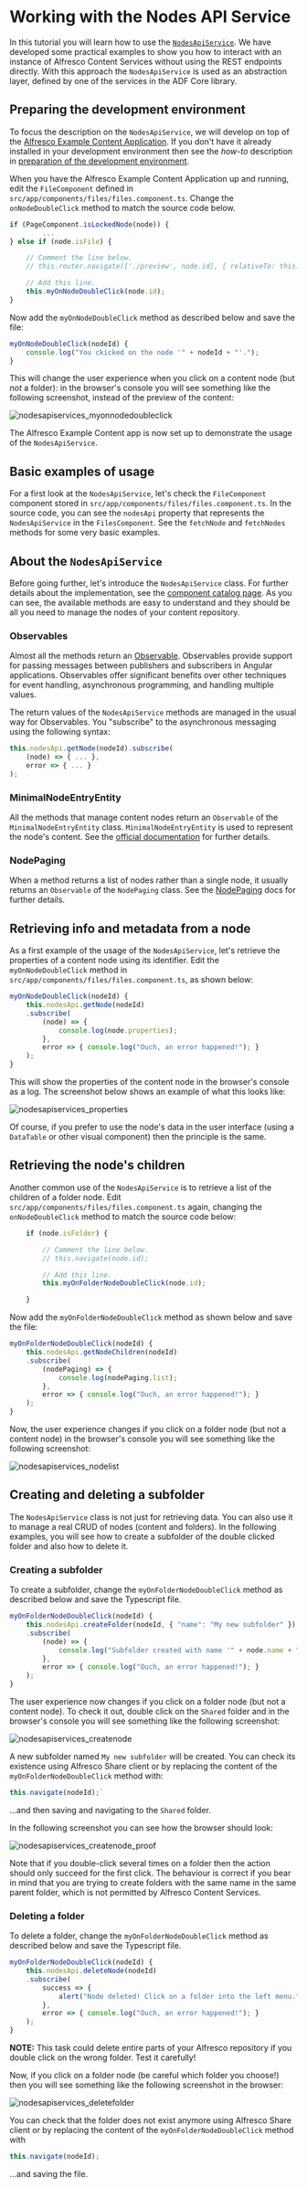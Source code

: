 # Working with the Nodes API Service

In this tutorial you will learn how to use the [`NodesApiService`](https://github.com/Alfresco/alfresco-ng2-components/blob/master/lib/core/services/nodes-api.service.ts). We have developed some practical examples to show you how to interact with an instance of Alfresco Content Services without using the REST endpoints directly. With this approach the `NodesApiService` is used as an abstraction layer, defined by one of the services in the ADF Core library.

## Preparing the development environment

To focus the description on the `NodesApiService`, we will develop on top of the
[Alfresco Example Content Application](https://github.com/Alfresco/alfresco-content-app).
If you don't have it already installed in your development environment then see the
*how-to* description in
[preparation of the development environment](./preparing-environment.md).

When you have the Alfresco Example Content Application up and running, edit the `FileComponent`
defined in `src/app/components/files/files.component.ts`. Change the  `onNodeDoubleClick` method
to match the source code below.

```ts
if (PageComponent.isLockedNode(node)) {
        ...
} else if (node.isFile) {

    // Comment the line below.
    // this.router.navigate(['./preview', node.id], { relativeTo: this.route });

    // Add this line.
    this.myOnNodeDoubleClick(node.id);
}
```

Now add the `myOnNodeDoubleClick` method as described below and save the file:

```ts
myOnNodeDoubleClick(nodeId) {
    console.log("You ckicked on the node '" + nodeId + "'.");
}
```

This will change the user experience when you click on a content node (but *not* a folder):
in the browser's console you will see something like the following screenshot, instead of
the preview of the content:

![nodesapiservices_myonnodedoubleclick](../docassets/images/nodesapiservices_myonnodedoubleclick.png)

The Alfresco Example Content app is now set up to demonstrate the usage of the `NodesApiService`.

## Basic examples of usage 

For a first look at the `NodesApiService`, let's check the `FileComponent` component stored in
`src/app/components/files/files.component.ts`. In the source code, you can see the `nodesApi`
property that represents the `NodesApiService` in the `FilesComponent`. See the `fetchNode` and
`fetchNodes` methods for some very basic examples.

## About the `NodesApiService`

Before going further, let's introduce the `NodesApiService` class. For further details about the
implementation, see the
[component catalog page](https://alfresco.github.io/adf-component-catalog/injectables/NodesApiService.html).
As you can see, the available methods are easy to understand and they should be all you need to
manage the nodes of your content repository.

### Observables

Almost all the methods return an [Observable](https://angular.io/guide/observables).
Observables provide support for passing messages between publishers and subscribers in Angular
applications. Observables offer significant benefits over other techniques for event handling,
asynchronous programming, and handling multiple values.

The return values of the `NodesApiService` methods are managed in the usual way for Observables.
You "subscribe" to the asynchronous messaging using the following syntax:

```ts
this.nodesApi.getNode(nodeId).subscribe(
    (node) => { ... },
    error => { ... }
);
```

### MinimalNodeEntryEntity

All the methods that manage content nodes return an `Observable` of the `MinimalNodeEntryEntity`
class. `MinimalNodeEntryEntity` is used to represent the node's content. See the
[official documentation](https://github.com/Alfresco/alfresco-js-api/blob/master/src/alfresco-core-rest-api/docs/NodeMinimalEntry.md)
for further details.

### NodePaging

When a method returns a list of nodes rather than a single node, it usually returns an `Observable` of the `NodePaging` class. See the
[NodePaging](https://alfresco.github.io/adf-component-catalog/classes/NodePaging.html)
docs for further details.

## Retrieving info and metadata from a node

As a first example of the usage of the `NodesApiService`, let's retrieve the properties of a content node using its identifier. Edit the `myOnNodeDoubleClick` method in `src/app/components/files/files.component.ts`, as shown below:

```ts
myOnNodeDoubleClick(nodeId) {
    this.nodesApi.getNode(nodeId)
    .subscribe(
        (node) => {
            console.log(node.properties);
        },
        error => { console.log("Ouch, an error happened!"); }
    );
}
```

This will show the properties of the content node in the browser's console as a log. 
The screenshot below shows an example of what this looks like:

![nodesapiservices_properties](../docassets/images/nodesapiservices_properties.png)

Of course, if you prefer to use the node's data in the user interface (using a `DataTable` or
other visual component) then the principle is the same.

## Retrieving the node's children

Another common use of the `NodesApiService` is to retrieve a list of the children of a folder node.
Edit `src/app/components/files/files.component.ts` again, changing the `onNodeDoubleClick` method
to match the source code below:

```ts
    if (node.isFolder) {

	    // Comment the line below.
        // this.navigate(node.id);

	    // Add this line.
	    this.myOnFolderNodeDoubleClick(node.id);

    }
```

Now add the `myOnFolderNodeDoubleClick` method as shown below and save the file:

```ts
myOnFolderNodeDoubleClick(nodeId) {
    this.nodesApi.getNodeChildren(nodeId)
    .subscribe(
        (nodePaging) => {
            console.log(nodePaging.list);
        },
        error => { console.log("Ouch, an error happened!"); }
    );
}
```

Now, the user experience changes if you click on a folder node (but not a content node)
in the browser's console you will see something like the following screenshot:

![nodesapiservices_nodelist](../docassets/images/nodesapiservices_nodelist.png)

## Creating and deleting a subfolder

The `NodesApiService` class is not just for retrieving data. You can also use it to manage a
real CRUD of nodes (content and folders). In the following examples, you will see how to create
a subfolder of the double clicked folder and also how to delete it.

### Creating a subfolder

To create a subfolder, change the `myOnFolderNodeDoubleClick` method as described below and save the Typescript file.

```ts
myOnFolderNodeDoubleClick(nodeId) {
    this.nodesApi.createFolder(nodeId, { "name": "My new subfolder" })
    .subscribe(
        (node) => {
            console.log("Subfolder created with name '" + node.name + "' (id:'" + node.id + "').");
        },
        error => { console.log("Ouch, an error happened!"); }
    );
}
```

The user experience now changes if you click on a folder node (but not a content node). To check
it out, double click on the `Shared` folder and in the browser's console you will see something
like the following screenshot:

![nodesapiservices_createnode](../docassets/images/nodesapiservices_createnode.png)

A new subfolder named `My new subfolder` will be created. You can check its existence using
Alfresco Share client or by replacing the content of the `myOnFolderNodeDoubleClick` method
with:

```ts
this.navigate(nodeId);`
```

...and then saving and navigating to the `Shared` folder.

In the following screenshot you can see how the browser should look:

![nodesapiservices_createnode_proof](../docassets/images/nodesapiservices_createnode_proof.png)

Note that if you double-click several times on a folder then the action should only succeed for
the first click. The behaviour is correct if you bear in mind that you are trying to create folders
with the same name in the same parent folder, which is not permitted by Alfresco Content Services.

### Deleting a folder

To delete a folder, change the `myOnFolderNodeDoubleClick` method as described below and save the Typescript file.

```ts
myOnFolderNodeDoubleClick(nodeId) {
    this.nodesApi.deleteNode(nodeId)
    .subscribe(
        success => {
            alert("Node deleted! Click on a folder into the left menu.");
        },
        error => { console.log("Ouch, an error happened!"); }
    );
}
```

**NOTE:** This task could delete entire parts of your Alfresco repository if you double click
on the wrong folder. Test it carefully!

Now, if you click on a folder node (be careful which folder you choose!) then you will see
something like the following screenshot in the browser:

![nodesapiservices_deletefolder](../docassets/images/nodesapiservices_deletefolder.png)

You can check that the folder does not exist anymore using Alfresco Share client or by replacing
the content of the `myOnFolderNodeDoubleClick` method with

```ts
this.navigate(nodeId);
```

...and saving the file.
